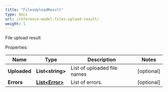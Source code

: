 ```yaml
---
title: "FilesUploadResult"
type: docs
url: /reference-model-files-upload-result/
weight: 1
---
```

File upload result

Properties:

Name | Type | Description | Notes
---- | ---- | ----------- | -----
**Uploaded** | **List&lt;string&gt;** | List of uploaded file names | [optional] 
**Errors** | [**List&lt;Error&gt;**](/email/reference-model-error/) | List of errors. | [optional] 


